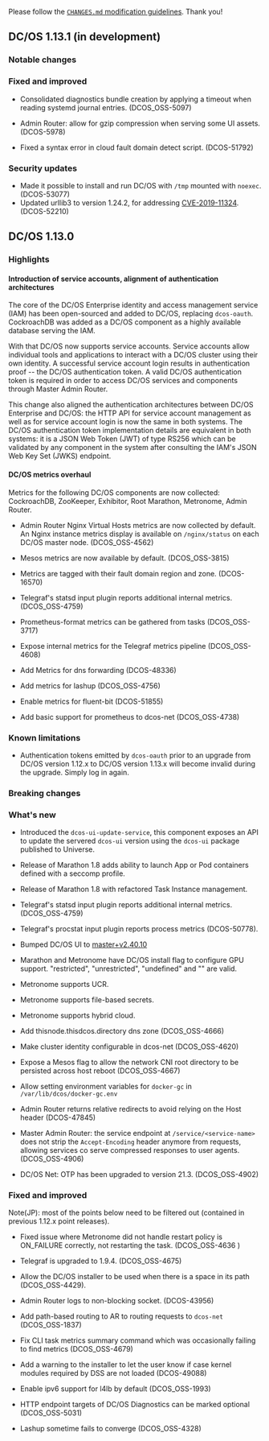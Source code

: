 Please follow the [`CHANGES.md` modification guidelines](https://github.com/dcos/dcos/wiki/CHANGES.md-guidelines). Thank you!


## DC/OS 1.13.1 (in development)

### Notable changes

### Fixed and improved

* Consolidated diagnostics bundle creation by applying a timeout when reading systemd journal entries. (DCOS_OSS-5097)

* Admin Router: allow for gzip compression when serving some UI assets. (DCOS-5978)

* Fixed a syntax error in cloud fault domain detect script. (DCOS-51792)

### Security updates

* Made it possible to install and run DC/OS with `/tmp` mounted with `noexec`. (DCOS-53077)
* Updated urllib3 to version 1.24.2, for addressing [CVE-2019-11324](https://nvd.nist.gov/vuln/detail/CVE-2019-11324). (DCOS-52210)


## DC/OS 1.13.0

### Highlights

#### Introduction of service accounts, alignment of authentication architectures

The core of the DC/OS Enterprise identity and access management service (IAM) has been open-sourced and added to DC/OS, replacing `dcos-oauth`. CockroachDB was added as a DC/OS component as a highly available database serving the IAM.

With that DC/OS now supports service accounts. Service accounts allow individual tools and applications to interact with a DC/OS cluster using their own identity. A successful service account login results in authentication proof -- the DC/OS authentication token. A valid DC/OS authentication token is required in order to access DC/OS services and components through Master Admin Router.

This change also aligned the authentication architectures between DC/OS Enterprise and DC/OS: the HTTP API for service account management as well as for service account login is now the same in both systems. The DC/OS authentication token implementation details are equivalent in both systems: it is a JSON Web Token (JWT) of type RS256 which can be validated by any component in the system after consulting the IAM's JSON Web Key Set (JWKS) endpoint.

#### DC/OS metrics overhaul

Metrics for the following DC/OS components are now collected: CockroachDB, ZooKeeper, Exhibitor, Root Marathon, Metronome, Admin Router.

* Admin Router Nginx Virtual Hosts metrics are now collected by default. An Nginx instance metrics display is available on `/nginx/status` on each DC/OS master node. (DCOS_OSS-4562)

* Mesos metrics are now available by default. (DCOS_OSS-3815)

* Metrics are tagged with their fault domain region and zone. (DCOS-16570)

* Telegraf's statsd input plugin reports additional internal metrics. (DCOS_OSS-4759)

* Prometheus-format metrics can be gathered from tasks (DCOS_OSS-3717)

* Expose internal metrics for the Telegraf metrics pipeline (DCOS_OSS-4608)

* Add Metrics for dns forwarding (DCOS-48336)

* Add metrics for lashup (DCOS_OSS-4756)

* Enable metrics for fluent-bit (DCOS-51855)

* Add basic support for prometheus to dcos-net (DCOS_OSS-4738)



### Known limitations

* Authentication tokens emitted by `dcos-oauth` prior to an upgrade from DC/OS version 1.12.x to DC/OS version 1.13.x will become invalid during the upgrade. Simply log in again.

### Breaking changes

### What's new

* Introduced the `dcos-ui-update-service`, this component exposes an API to update the servered `dcos-ui` version using the `dcos-ui` package published to Universe.

* Release of Marathon 1.8 adds ability to launch App or Pod containers defined with a seccomp profile.

* Release of Marathon 1.8 with refactored Task Instance management.

* Telegraf's statsd input plugin reports additional internal metrics. (DCOS_OSS-4759)

* Telegraf's procstat input plugin reports process metrics (DCOS-50778).

* Bumped DC/OS UI to [master+v2.40.10](https://github.com/dcos/dcos-ui/releases/tag/master%2Bv2.40.10)

* Marathon and Metronome have DC/OS install flag to configure GPU support.  "restricted", "unrestricted", "undefined" and "" are valid.

* Metronome supports UCR.

* Metronome supports file-based secrets.

* Metronome supports hybrid cloud.

* Add thisnode.thisdcos.directory dns zone (DCOS_OSS-4666)

* Make cluster identity configurable in dcos-net (DCOS_OSS-4620)

* Expose a Mesos flag to allow the network CNI root directory to be persisted across host reboot (DCOS_OSS-4667)

* Allow setting environment variables for `docker-gc` in `/var/lib/dcos/docker-gc.env`

* Admin Router returns relative redirects to avoid relying on the Host header (DCOS-47845)

* Master Admin Router: the service endpoint at `/service/<service-name>` does not strip the `Accept-Encoding` header anymore from requests, allowing services co serve compressed responses to user agents. (DCOS_OSS-4906)

* DC/OS Net: OTP has been upgraded to version 21.3. (DCOS_OSS-4902)


### Fixed and improved

Note(JP): most of the points below need to be filtered out (contained in previous 1.12.x point releases).


* Fixed issue where Metronome did not handle restart policy is ON_FAILURE correctly, not restarting the task. (DCOS_OSS-4636 )

* Telegraf is upgraded to 1.9.4. (DCOS_OSS-4675)

* Allow the DC/OS installer to be used when there is a space in its path (DCOS_OSS-4429).

* Admin Router logs to non-blocking socket. (DCOS-43956)

* Add path-based routing to AR to routing requests to `dcos-net` (DCOS_OSS-1837)

* Fix CLI task metrics summary command which was occasionally failing to find metrics (DCOS_OSS-4679)

* Add a warning to the installer to let the user know if case kernel modules required by DSS are not loaded (DCOS-49088)

* Enable ipv6 support for l4lb by default (DCOS_OSS-1993)

* HTTP endpoint targets of DC/OS Diagnostics can be marked optional (DCOS_OSS-5031)


* Lashup sometime fails to converge (DCOS_OSS-4328)
